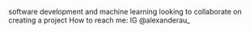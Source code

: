 software development and machine learning
looking to collaborate on creating a project
How to reach me: IG @alexanderau_

<!---
alexanderaurellio/alexanderaurellio is a ✨ special ✨ repository because its `README.md` (this file) appears on your GitHub profile.
You can click the Preview link to take a look at your changes.
--->
